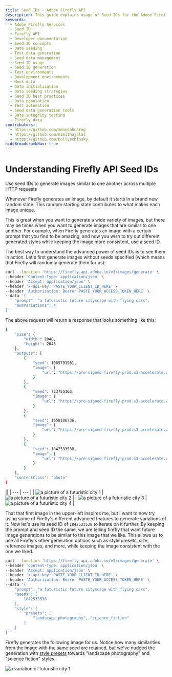 ```yaml
---
title: Seed IDs - Adobe Firefly API
description: This guide explains usage of Seed IDs for the Adobe Firefly API.
keywords:
  - Adobe Firefly Services
  - Seed ID
  - Firefly API
  - Developer documentation
  - Seed ID concepts
  - Data seeding
  - Test data generation
  - Seed data management
  - Seed ID usage
  - Seed ID generation
  - Test environments
  - Development environments
  - Mock data
  - Data initialization
  - Data seeding strategies
  - Seed ID best practices
  - Data population
  - Test automation
  - Seed data generation tools
  - Data integrity testing
  - Firefly data
contributors:
  - https://github.com/amandahuarng
  - https://github.com/nimithajalal
  - https://github.com/hollyschinsky
hideBreadcrumbNav: true
---
```


# Understanding Firefly API Seed IDs

Use seed IDs to generate images similar to one another across multiple HTTP requests

Whenever Firefly generates an image, by default it starts in a brand new random state. This random starting state contributes to what makes each image unique.

This is great when you want to generate a wide variety of images, but there may be times when you want to generate images that are similar to one another. For example, when Firefly generates an image with a certain prompt that you find to be amazing, and now you wish to try out different generated styles while keeping the image more consistent, use a seed ID.

The best way to understand the advanced power of seed IDs is to see them in action. Let's first generate images without seeds specified (which means that Firefly will randomly generate them for us):

```bash
curl --location 'https://firefly-api.adobe.io/v3/images/generate' \
--header 'Content-Type: application/json' \
--header 'Accept: application/json' \
--header 'x-api-key: PASTE_YOUR_CLIENT_ID_HERE' \
--header 'Authorization: Bearer PASTE_YOUR_ACCESS_TOKEN_HERE' \
--data '{
    "prompt": "a futuristic future cityscape with flying cars",
    "numVariations": 4
}'
```

The above request will return a response that looks something like this:

```bash
{
    "size": {
        "width": 2048,
        "height": 2048
    },
    "outputs": [
        {
            "seed": 1065791981,
            "image": {
                "url": "https://pre-signed-firefly-prod.s3-accelerate.amazonaws.com/images/asdf-1234..."
            }
        },
        {
            "seed": 733755163,
            "image": {
                "url": "https://pre-signed-firefly-prod.s3-accelerate.amazonaws.com/images/qwer-1234..."
            }
        },
        {
            "seed": 1658106736,
            "image": {
                "url": "https://pre-signed-firefly-prod.s3-accelerate.amazonaws.com/images/zxcv-1234..."
            }
        },
        {
            "seed": 1842533538,
            "image": {
                "url": "https://pre-signed-firefly-prod.s3-accelerate.amazonaws.com/images/uiop-1234..."
            }
        }
    ],
    "contentClass": "photo"
}
```


||
| --- | --- |
| ![a picture of a futuristic city 1](../../images/seedless-city-1.jpeg) | ![a picture of a futuristic city 2](../../images/seedless-city-2.jpeg) |
| ![a picture of a futuristic city 3](../../images/seedless-city-3.jpeg) | ![a picture of a futuristic city 4](../../images/seedless-city-4.jpeg) |

That that first image in the upper-left inspires me, but I want to now try using some of Firefly's different advanced features to generate variations of it. Now let's use its seed ID of `1842533538` to iterate on it further. By keeping the prompt and seed ID the same, we are telling firefly that want future image generations to be similar to this image that we like. This allows us to use all Firefly's other generation options such as style presets, size, reference images, and more, while keeping the image consistent with the one we liked.

```bash
curl --location 'https://firefly-api.adobe.io/v3/images/generate' \
--header 'Content-Type: application/json' \
--header 'Accept: application/json' \
--header 'x-api-key: PASTE_YOUR_CLIENT_ID_HERE' \
--header 'Authorization: Bearer PASTE_YOUR_ACCESS_TOKEN_HERE' \
--data '{
    "prompt": "a futuristic future cityscape with flying cars",
    "seeds": [
        1842533538
    ],
    "style": {
        "presets": [
            "landscape_photography", "science_fiction"
        ]
    }
}'
```

Firefly generates the following image for us. Notice how many similarities from the image with the same seed are retained, but we've nudged the generation with [style presets](../styles/index.md) towards "landscape photography" and "science fiction" styles.

![a variation of futuristic city 1](../../images/seeded-city-1.jpeg)
